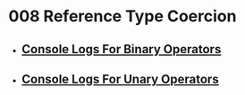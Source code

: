 # 008 Reference Type Coercion

- ## [Console Logs For Binary Operators](https://github.com/martun-avagyan/008-Reference-TypeCoercion/blob/main/01binaryOperators.js)

- ## [Console Logs For Unary Operators](https://github.com/martun-avagyan/008-Reference-TypeCoercion/blob/main/02unaryOperators.js)
